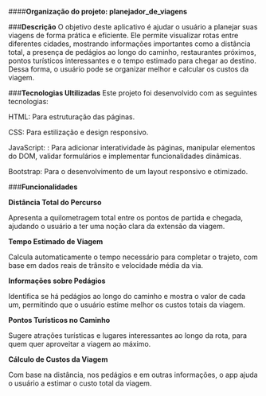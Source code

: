 ####**Organização do projeto: planejador_de_viagens**

###**Descrição**
O objetivo deste aplicativo é ajudar o usuário a planejar suas viagens de forma prática e eficiente. Ele permite visualizar rotas entre diferentes cidades, mostrando informações importantes como a distância total, a presença de pedágios ao longo do caminho, restaurantes próximos, pontos turísticos interessantes e o tempo estimado para chegar ao destino. Dessa forma, o usuário pode se organizar melhor e calcular os custos da viagem.

###**Tecnologias Ultilizadas**
Este projeto foi desenvolvido com as seguintes tecnologias:

HTML: Para estruturação das páginas.

CSS: Para estilização e design responsivo.

JavaScript: : Para adicionar interatividade às páginas, manipular elementos do DOM, validar formulários e implementar funcionalidades dinâmicas.

Bootstrap: Para o desenvolvimento de um layout responsivo e otimizado.

###**Funcionalidades**

**Distância Total do Percurso**

Apresenta a quilometragem total entre os pontos de partida e chegada, ajudando o usuário a ter uma noção clara da extensão da viagem.

**Tempo Estimado de Viagem**

Calcula automaticamente o tempo necessário para completar o trajeto, com base em dados reais de trânsito e velocidade média da via.

**Informações sobre Pedágios**

Identifica se há pedágios ao longo do caminho e mostra o valor de cada um, permitindo que o usuário estime melhor os custos totais da viagem.


**Pontos Turísticos no Caminho**

Sugere atrações turísticas e lugares interessantes ao longo da rota, para quem quer aproveitar a viagem ao máximo.

**Cálculo de Custos da Viagem**

Com base na distância, nos pedágios e em outras informações, o app ajuda o usuário a estimar o custo total da viagem.
